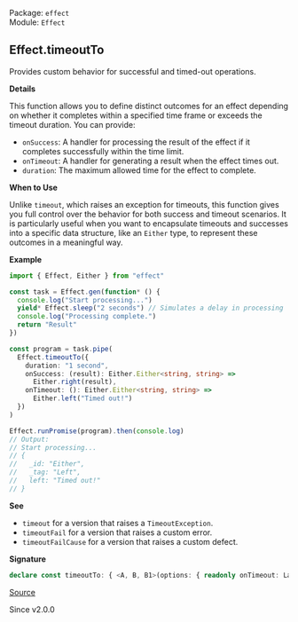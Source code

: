 Package: `effect`<br />
Module: `Effect`<br />

## Effect.timeoutTo

Provides custom behavior for successful and timed-out operations.

**Details**

This function allows you to define distinct outcomes for an effect depending
on whether it completes within a specified time frame or exceeds the timeout
duration. You can provide:
- `onSuccess`: A handler for processing the result of the effect if it
  completes successfully within the time limit.
- `onTimeout`: A handler for generating a result when the effect times out.
- `duration`: The maximum allowed time for the effect to complete.

**When to Use**

Unlike `timeout`, which raises an exception for timeouts, this function
gives you full control over the behavior for both success and timeout
scenarios. It is particularly useful when you want to encapsulate timeouts
and successes into a specific data structure, like an `Either` type, to
represent these outcomes in a meaningful way.

**Example**

```ts
import { Effect, Either } from "effect"

const task = Effect.gen(function* () {
  console.log("Start processing...")
  yield* Effect.sleep("2 seconds") // Simulates a delay in processing
  console.log("Processing complete.")
  return "Result"
})

const program = task.pipe(
  Effect.timeoutTo({
    duration: "1 second",
    onSuccess: (result): Either.Either<string, string> =>
      Either.right(result),
    onTimeout: (): Either.Either<string, string> =>
      Either.left("Timed out!")
  })
)

Effect.runPromise(program).then(console.log)
// Output:
// Start processing...
// {
//   _id: "Either",
//   _tag: "Left",
//   left: "Timed out!"
// }
```

**See**

- `timeout` for a version that raises a `TimeoutException`.
- `timeoutFail` for a version that raises a custom error.
- `timeoutFailCause` for a version that raises a custom defect.

**Signature**

```ts
declare const timeoutTo: { <A, B, B1>(options: { readonly onTimeout: LazyArg<B1>; readonly onSuccess: (a: A) => B; readonly duration: Duration.DurationInput; }): <E, R>(self: Effect<A, E, R>) => Effect<B | B1, E, R>; <A, E, R, B1, B>(self: Effect<A, E, R>, options: { readonly onTimeout: LazyArg<B1>; readonly onSuccess: (a: A) => B; readonly duration: Duration.DurationInput; }): Effect<B1 | B, E, R>; }
```

[Source](https://github.com/Effect-TS/effect/tree/main/packages/effect/src/Effect.ts#L7267)

Since v2.0.0
